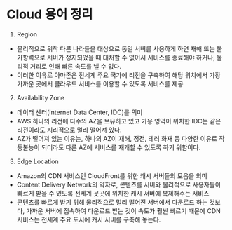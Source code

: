 # Cloud 용어 정리 

1. Region
- 물리적으로 위착 다른 나라들을 대상으로 동일 서버를 사용하게 하면 재해 또는 불가항력으로 서버가 정지되었을 때 대처할 수 없어서 서비스를 종료해야 하거나, 물리적 거리로 인해 빠른 속도를 낼 수 없다.
- 이러한 이유로 아마존은 전세계 주요 국가에 리전을 구축하여 해당 위치에서 가장 가까운 곳에서 클라우드 서비스를 이용할 수 있도록 서비스를 제공 

2. Availability Zone
- 데이터 센터(Internet Data Center, IDC)를 의미 
- AWS 하나의 리전에 다수의 AZ을 보유하고 있고 가용 영역이 위치한 IDC는 같은 리전이라도 지리적으로 멀리 떨어져 있다.
- AZ가 떨어져 있는 이유는, 하나의 AZ이 재해, 정전, 테러 화재 등 다양한 이유로 작동불능이 되더라도 다른 AZ에 서비스를 재개할 수 있도록 하기 위함이다. 

3. Edge Location
- Amazon의 CDN 서비스인 CloudFront를 위한 캐시 서버들의 모음을 의미 
- Content Delivery Network의 약자로, 콘텐츠를 서버와 물리적으로 사용자들이 빠르게 받을 수 있도록 전세계 곳곳에 위치한 캐시 서버에 복제해주는 서비스 
- 콘텐츠를 빠르게 받기 위해 물리적으로 멀리 떨어진 서버에서 다운로드 하는 것보다, 가까운 서버에 접속하여 다운로드 받는 것이 속도가 훨씬 빠르기 때문에 CDN 서비스는 전세계 주요 도시에 캐시 서버를 구축해 놓는다.


